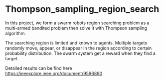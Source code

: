 # Thompson_sampling_region_search

In this project, we form a swarm robots region searching problem as a multi-armed bandited problem then solve it with Thompson sampling algorithm.

The searching region is limited and known to agents. Multiple targets randomly move, appear, or disappear in the region according to certain probability distribution. The swarm system get a reward when they find a target.

Detailed results can be find here https://ieeexplore.ieee.org/document/9596890

